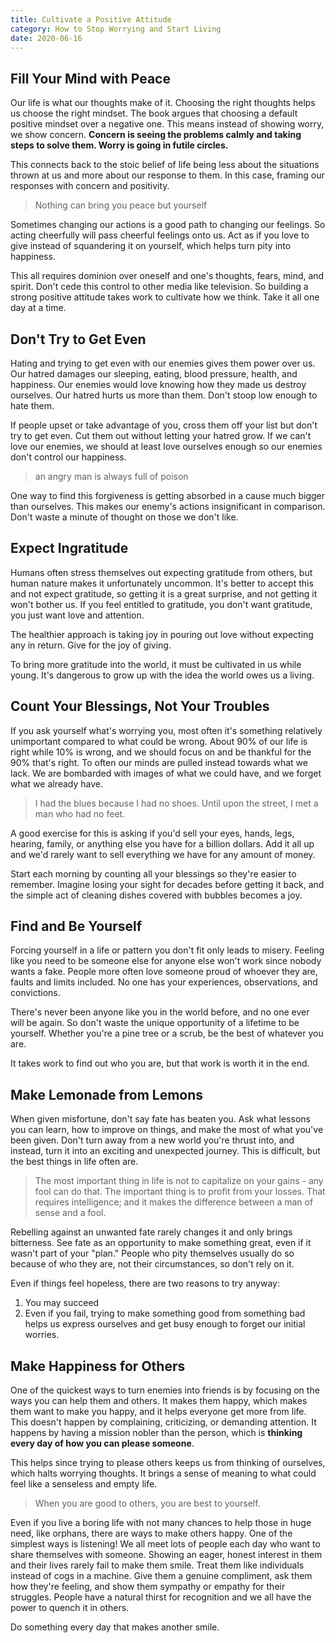 ```yaml
---
title: Cultivate a Positive Attitude
category: How to Stop Worrying and Start Living
date: 2020-06-16
---
```


## Fill Your Mind with Peace

Our life is what our thoughts make of it. Choosing the right thoughts helps us choose the right mindset. The book argues that choosing a default positive mindset over a negative one. This means instead of showing worry, we show concern. **Concern is seeing the problems calmly and taking steps to solve them. Worry is going in futile circles.**

This connects back to the stoic belief of life being less about the situations thrown at us and more about our response to them. In this case, framing our responses with concern and positivity.

> Nothing can bring you peace but yourself

Sometimes changing our actions is a good path to changing our feelings. So acting cheerfully will pass cheerful feelings onto us. Act as if you love to give instead of squandering it on yourself, which helps turn pity into happiness.

This all requires dominion over oneself and one's thoughts, fears, mind, and spirit. Don't cede this control to other media like television. So building a strong positive attitude takes work to cultivate how we think. Take it all one day at a time.

## Don't Try to Get Even

Hating and trying to get even with our enemies gives them power over us. Our hatred damages our sleeping, eating, blood pressure, health, and happiness. Our enemies would love knowing how they made us destroy ourselves. Our hatred hurts us more than them. Don't stoop low enough to hate them.

If people upset or take advantage of you, cross them off your list but don't try to get even. Cut them out without letting your hatred grow. If we can't love our enemies, we should at least love ourselves enough so our enemies don't control our happiness.

> an angry man is always full of poison

One way to find this forgiveness is getting absorbed in a cause much bigger than ourselves. This makes our enemy's actions insignificant in comparison. Don't waste a minute of thought on those we don't like.

## Expect Ingratitude

Humans often stress themselves out expecting gratitude from others, but human nature makes it unfortunately uncommon. It's better to accept this and not expect gratitude, so getting it is a great surprise, and not getting it won't bother us. If you feel entitled to gratitude, you don't want gratitude, you just want love and attention.

The healthier approach is taking joy in pouring out love without expecting any in return. Give for the joy of giving.

To bring more gratitude into the world, it must be cultivated in us while young. It's dangerous to grow up with the idea the world owes us a living.

## Count Your Blessings, Not Your Troubles

If you ask yourself what's worrying you, most often it's something relatively unimportant compared to what could be wrong. About 90% of our life is right while 10% is wrong, and we should focus on and be thankful for the 90% that's right. To often our minds are pulled instead towards what we lack. We are bombarded with images of what we could have, and we forget what we already have.

> I had the blues because I had no shoes. Until upon the street, I met a man who had no feet.

A good exercise for this is asking if you'd sell your eyes, hands, legs, hearing, family, or anything else you have for a billion dollars. Add it all up and we'd rarely want to sell everything we have for any amount of money.

Start each morning by counting all your blessings so they're easier to remember. Imagine losing your sight for decades before getting it back, and the simple act of cleaning dishes covered with bubbles becomes a joy.

## Find and Be Yourself

Forcing yourself in a life or pattern you don't fit only leads to misery. Feeling like you need to be someone else for anyone else won't work since nobody wants a fake. People more often love someone proud of whoever they are, faults and limits included. No one has your experiences, observations, and convictions.

There's never been anyone like you in the world before, and no one ever will be again. So don't waste the unique opportunity of a lifetime to be yourself. Whether you're a pine tree or a scrub, be the best of whatever you are.

It takes work to find out who you are, but that work is worth it in the end.

## Make Lemonade from Lemons

When given misfortune, don't say fate has beaten you. Ask what lessons you can learn, how to improve on things, and make the most of what you've been given. Don't turn away from a new world you're thrust into, and instead, turn it into an exciting and unexpected journey. This is difficult, but the best things in life often are.

> The most important thing in life is not to capitalize on your gains - any fool can do that. The important thing is to profit from your losses. That requires intelligence; and it makes the difference between a man of sense and a fool.

Rebelling against an unwanted fate rarely changes it and only brings bitterness. See fate as an opportunity to make something great, even if it wasn't part of your "plan." People who pity themselves usually do so because of who they are, not their circumstances, so don't rely on it.

Even if things feel hopeless, there are two reasons to try anyway:

1. You may succeed
2. Even if you fail, trying to make something good from something bad helps us express ourselves and get busy enough to forget our initial worries.

## Make Happiness for Others

One of the quickest ways to turn enemies into friends is by focusing on the ways you can help them and others. It makes them happy, which makes them want to make you happy, and it helps everyone get more from life. This doesn't happen by complaining, criticizing, or demanding attention. It happens by having a mission nobler than the person, which is **thinking every day of how you can please someone**.

This helps since trying to please others keeps us from thinking of ourselves, which halts worrying thoughts. It brings a sense of meaning to what could feel like a senseless and empty life.

> When you are good to others, you are best to yourself.

Even if you live a boring life with not many chances to help those in huge need, like orphans, there are ways to make others happy. One of the simplest ways is listening! We all meet lots of people each day who want to share themselves with someone. Showing an eager, honest interest in them and their lives rarely fail to make them smile. Treat them like individuals instead of cogs in a machine. Give them a genuine compliment, ask them how they're feeling, and show them sympathy or empathy for their struggles. People have a natural thirst for recognition and we all have the power to quench it in others.

Do something every day that makes another smile.
